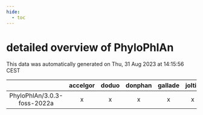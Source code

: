 ```yaml
---
hide:
  - toc
---
```


detailed overview of PhyloPhlAn
===============================


This data was automatically generated on Thu, 31 Aug 2023 at 14:15:56 CEST  

| |accelgor|doduo|donphan|gallade|joltik|skitty|swalot|victini|
| :---: | :---: | :---: | :---: | :---: | :---: | :---: | :---: | :---: |
|PhyloPhlAn/3.0.3-foss-2022a|x|x|x|x|x|x|x|x|
